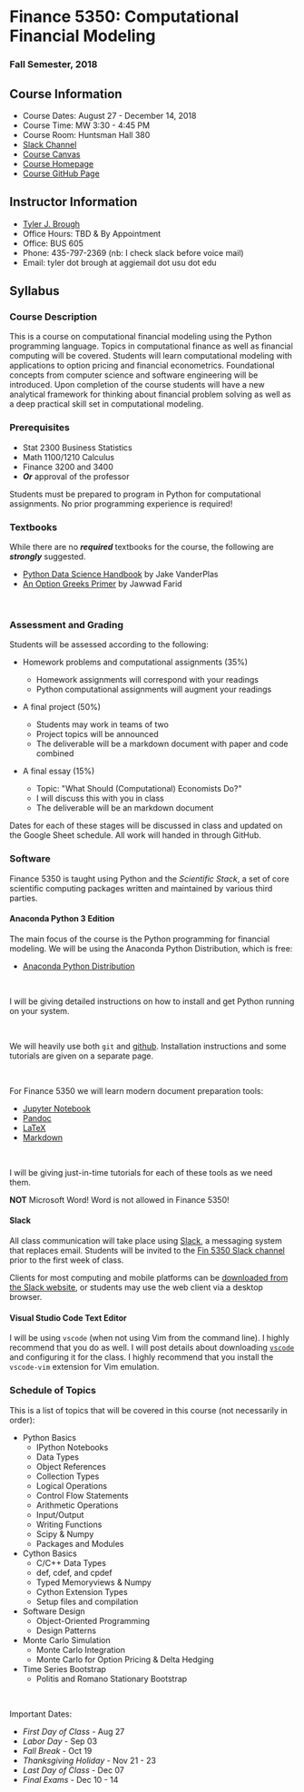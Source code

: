 # Finance 5350: Computational Financial Modeling

### Fall Semester, 2018

## Course Information

- Course Dates: August 27 - December 14, 2018
- Course Time: MW 3:30 - 4:45 PM
- Course Room: Huntsman Hall 380
- [Slack Channel](https://fin5350.slack.com)
- [Course Canvas](https://usu.instructure.com/courses/496894)
- [Course Homepage]()
- [Course GitHub Page](https://github.com/broughtj/Fin5350)

## Instructor Information

- [Tyler J. Brough](http://tylerbrough.com)
- Office Hours: TBD & By Appointment
- Office: BUS 605
- Phone: 435-797-2369 (nb: I check slack before voice mail)
- Email: tyler dot brough at aggiemail dot usu dot edu


## Syllabus

### Course Description

This is a course on computational financial modeling using the Python programming language. Topics in computational finance as well as financial computing will be covered. Students will learn computational modeling with applications to option pricing and financial econometrics. Foundational concepts from computer science and software engineering will be introduced. Upon completion of the course students will have a new analytical framework for thinking about financial problem solving as well as a deep practical skill set in computational modeling.

### Prerequisites

- Stat 2300 Business Statistics 
- Math 1100/1210 Calculus
- Finance 3200 and 3400
- ___Or___ approval of the professor

Students must be prepared to program in Python for computational assignments. No prior programming experience is required! 


### Textbooks

While there are no ___required___ textbooks for the course, the following are ___strongly___ suggested. 

- [Python Data Science Handbook](https://jakevdp.github.io/PythonDataScienceHandbook/) by Jake VanderPlas
- [An Option Greeks Primer](https://www.palgrave.com/us/book/9781137371669) by Jawwad Farid

<br>


### Assessment and Grading

Students will be assessed according to the following:

- Homework problems and computational assignments (35%)
    + Homework assignments will correspond with your readings
    + Python computational assignments will augment your readings
    
- A final project (50%)
    + Students may work in teams of two
    + Project topics will be announced
    + The deliverable will be a markdown document with paper and code combined
    
- A final essay (15%)
    + Topic: "What Should (Computational) Economists Do?" 
    + I will discuss this with you in class
    + The deliverable will be an markdown document 

Dates for each of these stages will be discussed in class and updated on the Google Sheet schedule. All work will handed in through GitHub. 


### Software 

Finance 5350 is taught using Python and the *Scientific Stack*, a set of core scientific computing packages written and maintained by various third parties.

#### Anaconda Python 3 Edition

The main focus of the course is the Python programming for financial modeling. We will be using the Anaconda Python
Distribution, which is free:

- [Anaconda Python Distribution](https://www.anaconda.com/download/)

<br>

I will be giving detailed instructions on how to install and get Python running on your system. 

<br>

We will heavily use both `git` and [github](htts://github.io). Installation instructions and some tutorials are given on a separate page.

<br>

For Finance 5350 we will learn modern document preparation tools:

- [Jupyter Notebook](http://jupyter.org/)
- [Pandoc](http://pandoc.org/)
- [LaTeX](https://www.latex-project.org/)
- [Markdown](https://daringfireball.net/projects/markdown/)

<br>

I will be giving just-in-time tutorials for each of these tools as we need them. 

**NOT** Microsoft Word! Word is not allowed in Finance 5350!

#### Slack

All class communication will take place using [Slack](https://slack.com), a messaging system that replaces email. Students will be invited to the [Fin 5350 Slack channel](https://fin5350.slack.com) prior to the first week of class.

Clients for most computing and mobile platforms can be [downloaded from the Slack website](https://slack.com/downloads), or students may use the web client via a desktop browser.


#### Visual Studio Code Text Editor

I will be using `vscode` (when not using Vim from the command line). I highly recommend that you do as well. I will post details about downloading
[`vscode`](https://code.visualstudio.com/) and configuring it for the class. I highly recommend that you install the `vscode-vim` extension for Vim emulation. 


### Schedule of Topics

This is a list of topics that will be covered in this course (not necessarily in order):

- Python Basics
	* IPython Notebooks
	* Data Types
	* Object References
	* Collection Types
	* Logical Operations
	* Control Flow Statements
	* Arithmetic Operations
	* Input/Output
	* Writing Functions
	* Scipy & Numpy 
	* Packages and Modules
- Cython Basics
	* C/C++ Data Types
	* def, cdef, and cpdef
	* Typed Memoryviews & Numpy
	* Cython Extension Types
	* Setup files and compilation
- Software Design
	* Object-Oriented Programming
	* Design Patterns
- Monte Carlo Simulation
	* Monte Carlo Integration
	* Monte Carlo for Option Pricing & Delta Hedging
- Time Series Bootstrap
	* Politis and Romano Stationary Bootstrap

<br>

Important Dates:

- _First Day of Class_ - Aug 27
- _Labor Day_ - Sep 03
- _Fall Break_ - Oct 19
- _Thanksgiving Holiday_ - Nov 21 - 23
- _Last Day of Class_ - Dec 07
- _Final Exams_ - Dec 10 - 14

